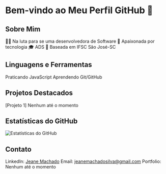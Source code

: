 # Bem-vindo ao Meu Perfil GitHub 👋

## Sobre Mim
👩‍💻 Na luta para se uma desenvolvedora de Software
🌱 Apaixonada por tecnologia
🎓 ADS
📍 Baseada em IFSC São José-SC

## Linguagens e Ferramentas
Praticando JavaScript
Aprendendo Git/GitHub

## Projetos Destacados
[Projeto 1] Nenhum até o momento

## Estatísticas do GitHub
![Estatísticas do GitHub](https://github-readme-stats.vercel.app/api?username=wachadojeane&show_icons=true&theme=radical)

## Contato
LinkedIn: [Jeane Machado]([link_para_o_seu_perfil](https://chat.google.com/room/AAAAdi7Bcxk/Z2Qw7vf391s/Z2Qw7vf391s?cls=10))
Email: jeanemachadosilva@gmail.com
Portfolio: Nenhum até o momento
